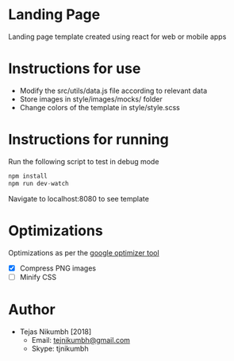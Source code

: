 # Landing Page
  Landing page template created using react for web or mobile apps

# Instructions for use

  - Modify the src/utils/data.js file according to relevant data
  - Store images in style/images/mocks/ folder
  - Change colors of the template in style/style.scss

# Instructions for running

Run the following script to test in debug mode
``` javascript
npm install
npm run dev-watch
```
Navigate to localhost:8080 to see template

# Optimizations
Optimizations as per the [google optimizer tool](https://developers.google.com/speed/pagespeed/insights/?url=askanexpert.social&tab=desktop)
- [x] Compress PNG images
- [ ] Minify CSS

# Author  
  - Tejas Nikumbh [2018]
    - Email: tejnikumbh@gmail.com
    - Skype: tjnikumbh
